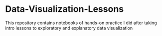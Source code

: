 # Data-Visualization-Lessons
This repository contains notebooks of hands-on practice I did after taking intro lessons to exploratory and explanatory data visualization
